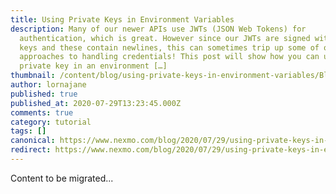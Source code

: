 ```yaml
---
title: Using Private Keys in Environment Variables
description: Many of our newer APIs use JWTs (JSON Web Tokens) for
  authentication, which is great. However since our JWTs are signed with private
  keys and these contain newlines, this can sometimes trip up some of our usual
  approaches to handling credentials! This post will show how you can use a
  private key in an environment […]
thumbnail: /content/blog/using-private-keys-in-environment-variables/Blog_Private-Keys_Cloud-Enviorment_1200x600.png
author: lornajane
published: true
published_at: 2020-07-29T13:23:45.000Z
comments: true
category: tutorial
tags: []
canonical: https://www.nexmo.com/blog/2020/07/29/using-private-keys-in-environment-variables
redirect: https://www.nexmo.com/blog/2020/07/29/using-private-keys-in-environment-variables
---
```


Content to be migrated...
